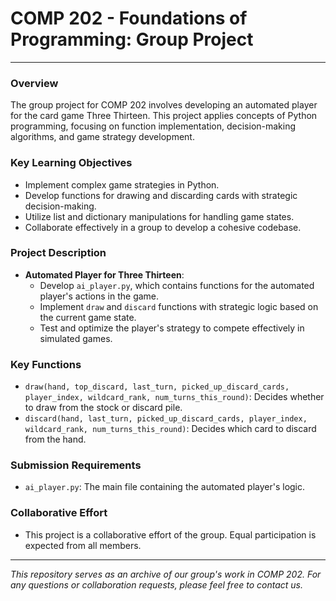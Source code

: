 # COMP 202 - Foundations of Programming: Group Project

---

### Overview
The group project for COMP 202 involves developing an automated player for the card game Three Thirteen. This project applies concepts of Python programming, focusing on function implementation, decision-making algorithms, and game strategy development.

### Key Learning Objectives
- Implement complex game strategies in Python.
- Develop functions for drawing and discarding cards with strategic decision-making.
- Utilize list and dictionary manipulations for handling game states.
- Collaborate effectively in a group to develop a cohesive codebase.

### Project Description
- **Automated Player for Three Thirteen**: 
   - Develop `ai_player.py`, which contains functions for the automated player's actions in the game.
   - Implement `draw` and `discard` functions with strategic logic based on the current game state.
   - Test and optimize the player's strategy to compete effectively in simulated games.

### Key Functions
- `draw(hand, top_discard, last_turn, picked_up_discard_cards, player_index, wildcard_rank, num_turns_this_round)`: Decides whether to draw from the stock or discard pile.
- `discard(hand, last_turn, picked_up_discard_cards, player_index, wildcard_rank, num_turns_this_round)`: Decides which card to discard from the hand.

### Submission Requirements
- `ai_player.py`: The main file containing the automated player's logic.

### Collaborative Effort
- This project is a collaborative effort of the group. Equal participation is expected from all members.


---

*This repository serves as an archive of our group's work in COMP 202. For any questions or collaboration requests, please feel free to contact us.*
